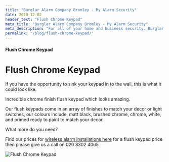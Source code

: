 ```yaml
---
title: "Burglar Alarm Company Bromley - My Alarm Security"
date: 2020-12-02
header_text: "Flush Chrome Keypad"
meta_title: "Burglar Alarm Company Bromley - My Alarm Security"
meta_description: "For all of your home and business security. Burglar Alarm Servicing, Burglar Alarm Installation, Alarm Battery and CCTV in Bromley. Call 020 8302 4065"
permalink: "/blog/flush-chrome-keypad/"
---
```


#### Flush Chrome Keypad

# Flush Chrome Keypad

If you have the opportunity to sink your keypad in to the wall, this is what it could look like.

Incredible chrome finish flush keypad which looks amazing.

Our flush keypads come in an array of finishes to match your decor or light switches, our colours include, matt black, brushed chrome, chrome, white, and primed ready to paint to match your decor.

What more do you need?

Find our prices for [wireless alarm installations here](/categories/burglar-alarms/) for a flush keypad price then please give us a call on 020 8302 4065

![Flush Chrome Keypad](https://res.cloudinary.com/kbs/image/upload/wjkqsmmunkfnefwznksf.jpg)